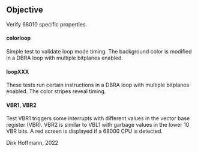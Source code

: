 ## Objective

Verify 68010 specific properties.

#### colorloop

Simple test to validate loop mode timing. The background color is modified in a DBRA loop with multiple bitplanes enabled.

#### loopXXX

These tests run certain instructions in a DBRA loop with multiple bitplanes enabled. The color stripes reveal timing.

#### VBR1, VBR2

Test VBR1 triggers some interrupts with different values in the vector base register (VBR). VBR2 is similar to VBL1 with garbage values in the lower 10 VBR bits. A red screen is displayed if a 68000 CPU is detected.


Dirk Hoffmann, 2022
